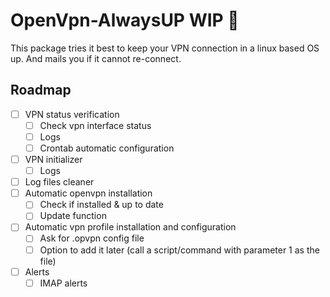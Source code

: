 # OpenVpn-AlwaysUP WIP 🚧
This package tries it best to keep your VPN connection in a linux based OS up. And mails you if it cannot re-connect.

## Roadmap          
- [ ] VPN status verification
    - [ ] Check vpn interface status
    - [ ] Logs
    - [ ] Crontab automatic configuration      
- [ ] VPN initializer
    - [ ] Logs      
- [ ] Log files cleaner
- [ ] Automatic openvpn installation
    - [ ] Check if installed & up to date
    - [ ] Update function   
- [ ] Automatic vpn profile installation and configuration
    - [ ] Ask for .opvpn config file
    - [ ] Option to add it later (call a script/command with parameter 1 as the file)
- [ ] Alerts
    - [ ] IMAP alerts
